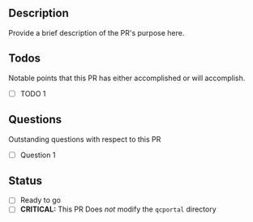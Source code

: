 <!-- Thank you for your contribution! -->
<!-- WARNING! All pull requests that modify the qcportal folder *must* happen on github.com/MolSSI/QCFractal -->
<!-- QCPortal is derived from the QCFractal/interface folder! -->

## Description
Provide a brief description of the PR's purpose here.

## Todos
Notable points that this PR has either accomplished or will accomplish.
  - [ ] TODO 1

## Questions
Outstanding questions with respect to this PR
- [ ] Question 1 

## Status
- [ ] Ready to go
- [ ] **CRITICAL:** This PR Does *not* modify the `qcportal` directory
